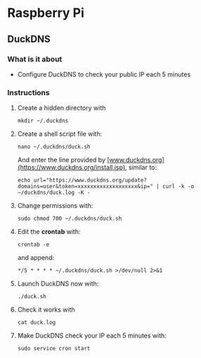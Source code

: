# Raspberry Pi

## DuckDNS

### What is it about
- Configure DuckDNS to check your public IP each 5 minutes

### Instructions
1. Create a hidden directory with

   ```shell
   mkdir ~/.duckdns
   ```

2. Create a shell script file with:

   ```shell
   nano ~/.duckdns/duck.sh
   ```
   
   And enter the line provided by [www.duckdns.org](https://www.duckdns.org/install.jsp), similar to:

   ```shell
   echo url="https://www.duckdns.org/update?domains=user&token=xxxxxxxxxxxxxxxxxxx&ip=" | curl -k -o ~/duckdns/duck.log -K -
   ```
   
3. Change permissions with:

   ```shell
   sudo chmod 700 ~/.duckdns/duck.sh
   ```
   
4. Edit the **crontab** with:

   ```shell
   crontab -e
   ```
   
   and append:
   
   ```shell
   */5 * * * * ~/.duckdns/duck.sh >/dev/null 2>&1
   ```
   
5. Launch DuckDNS now with:

   ```shell
   ./duck.sh
   ```
   
6. Check it works with

   ```shell
   cat duck.log
   ```
   
7. Make DuckDNS check your IP each 5 minutes with:

   ```shell
   sudo service cron start
   ```